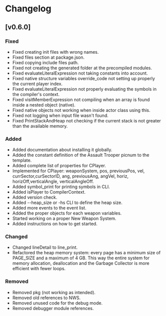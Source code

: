 # Changelog

## [v0.6.0]

### Fixed
- Fixed creating init files with wrong names.
- Fixed files section at package.json.
- Fixed copying include files path.
- Fixed not creating the generated folder at the precompiled modules.
- Fixed evaluateLiteralExpression not taking constants into account.
- Fixed native structure variables override_code not setting up properly the current player index.
- Fixed evaluateLiteralExpression not properly evaluating the symbols in the compiler's context.
- Fixed visitMemberExpression not compiling when an array is found inside a nested object (native).
- Fixed native objects not working when inside actor class using this.
- Fixed not logging when input file wasn't found.
- Fixed PrintStackAndHeap not checking if the current stack is not greater than the available memory.

### Added
- Added documentation about installing it globally.
- Added the constant definition of the Assault Trooper picnum to the template.
- Added complete list of properties for CPlayer.
- Implemented for CPlayer: weaponSystem, pos, previousPos, vel, currSector,curSectorID, ang, previousAng, angVel, horiz, horizOff,verticalAngle, verticalAngleOff.
- Added symbol_print for printing symbols in CLI.
- Added isPlayer to CompilerContext.
- Added version check.
- Added --heap_size or -hs CLI to define the heap size.
- Added more events to the event list.
- Added the proper objects for each weapon variables.
- Started working on a proper New Weapon System.
- Added instructions on how to get started.

### Changed
- Changed lineDetail to line_print.
- Refactored the heap memory system: every page has a minimum size of PAGE_SIZE and a maximum of 4 GB. This way the entire system for memory allocation, deallocation and the Garbage Collector is more efficient with fewer loops.

### Removed
- Removed pkg (not working as intended).
- Removed old references to NWS.
- Removed unused code for the debug mode.
- Removed debugger module references.
